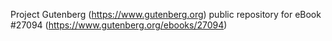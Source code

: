 Project Gutenberg (https://www.gutenberg.org) public repository for eBook #27094 (https://www.gutenberg.org/ebooks/27094)
